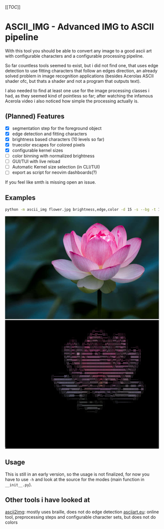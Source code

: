 [[_TOC_]]

# ASCII_IMG - Advanced IMG to ASCII pipeline

With this tool you should be able to convert any image to a good ascii art with
configurable characters and a configurable processing pipeline.

So far countless tools seemed to exist, but i did not find one, that uses edge
detection to use fitting characters that follow an edges direction, an already
solved problem in image recognition applications (besides Acerolas ASCII shader
ofc, but thats a shader and not a program that outputs text).

I also needed to find at least one use for the image processing classes i had,
as they seemed kind of pointless so far; after watching the infamous Acerola
video i also noticed how simple the processing actually is.

## (Planned) Features

- [x] segmentation step for the foreground object
- [x] edge detection and fitting characters
- [x] brightness based characters (10 levels so far)
- [x] truecolor escapes for colored pixels
- [x] configurable kernel sizes
- [ ] color binning with normalized brightness
- [ ] GUI/TUI with live reload
- [ ] Automatic Kernel size selection (in CLI/TUI)
- [ ] export as script for neovim dashboards(?)

If you feel like smth is missing open an issue.

## Examples

```bash
python -m ascii_img flower.jpg brightness,edge,color -d 15 -s --bg -t 150
```

![Source Image](./examples/flower.jpg) 
![ASCII Version](./examples/flower_ascii.jpg) 
## Usage

This is still in an early version, so the usage is not finalized, for now you have to use `-h`
and look at the source for the modes (main function in `__init__.py`).

## Other tools i have looked at

[ascii2img](https://github.com/Asthestarsfalll/img2art): mostly uses braille, does not do edge detection
[asciiart.eu](https://www.asciiart.eu/image-to-ascii): online tool, preprocessing steps and configurable character sets, but does not do colors 

